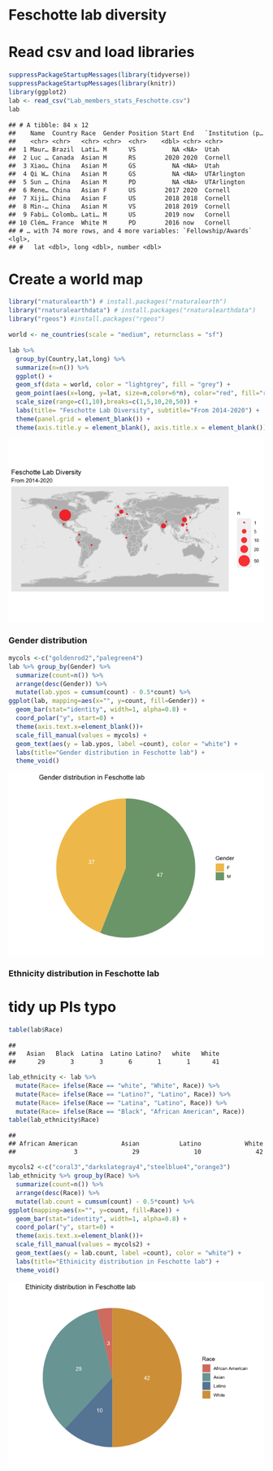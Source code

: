 Feschotte lab diversity
================

Read csv and load libraries
===========================

``` r
suppressPackageStartupMessages(library(tidyverse))
suppressPackageStartupMessages(library(knitr))
library(ggplot2)
lab <- read_csv("Lab_members_stats_Feschotte.csv")
lab
```

    ## # A tibble: 84 x 12
    ##    Name  Country Race  Gender Position Start End   `Institution (p…
    ##    <chr> <chr>   <chr> <chr>  <chr>    <dbl> <chr> <chr>           
    ##  1 Maur… Brazil  Lati… M      VS          NA <NA>  Utah            
    ##  2 Luc … Canada  Asian M      RS        2020 2020  Cornell         
    ##  3 Xiao… China   Asian M      GS          NA <NA>  Utah            
    ##  4 Qi W… China   Asian M      GS          NA <NA>  UTArlington     
    ##  5 Sun … China   Asian M      PD          NA <NA>  UTArlington     
    ##  6 Rene… China   Asian F      US        2017 2020  Cornell         
    ##  7 Xiji… China   Asian F      US        2018 2018  Cornell         
    ##  8 Min-… China   Asian M      VS        2018 2019  Cornell         
    ##  9 Fabi… Colomb… Lati… M      US        2019 now   Cornell         
    ## 10 Clém… France  White M      PD        2016 now   Cornell         
    ## # … with 74 more rows, and 4 more variables: `Fellowship/Awards` <lgl>,
    ## #   lat <dbl>, long <dbl>, number <dbl>

Create a world map
==================

``` r
library("rnaturalearth") # install.packages("rnaturalearth")
library("rnaturalearthdata") # install.packages("rnaturalearthdata")
library("rgeos") #install.packages("rgeos")
```

``` r
world <- ne_countries(scale = "medium", returnclass = "sf")
```

``` r
lab %>% 
  group_by(Country,lat,long) %>% 
  summarize(n=n()) %>% 
  ggplot() +
  geom_sf(data = world, color = "lightgrey", fill = "grey") +
  geom_point(aes(x=long, y=lat, size=n,color=6*n), color="red", fill="red", alpha=0.8, shape=21) +
  scale_size(range=c(1,10),breaks=c(1,5,10,20,50)) +
  labs(title= "Feschotte Lab Diversity", subtitle="From 2014-2020") +
  theme(panel.grid = element_blank()) +
  theme(axis.title.y = element_blank(), axis.title.x = element_blank())
```

![](world_map_files/figure-markdown_github/unnamed-chunk-5-1.png)

### Gender distribution

``` r
mycols <-c("goldenrod2","palegreen4")
lab %>% group_by(Gender) %>% 
  summarize(count=n()) %>% 
  arrange(desc(Gender)) %>%
  mutate(lab.ypos = cumsum(count) - 0.5*count) %>% 
ggplot(lab, mapping=aes(x="", y=count, fill=Gender)) +
  geom_bar(stat="identity", width=1, alpha=0.8) +
  coord_polar("y", start=0) +
  theme(axis.text.x=element_blank())+
  scale_fill_manual(values = mycols) +
  geom_text(aes(y = lab.ypos, label =count), color = "white") +
  labs(title="Gender distribution in Feschotte lab") +
  theme_void()
```

![](world_map_files/figure-markdown_github/unnamed-chunk-6-1.png)

### Ethnicity distribution in Feschotte lab

tidy up PIs typo
================

``` r
table(lab$Race)
```

    ## 
    ##   Asian   Black  Latina  Latino Latino?   white   White 
    ##      29       3       3       6       1       1      41

``` r
lab_ethnicity <- lab %>% 
  mutate(Race= ifelse(Race == "white", "White", Race)) %>% 
  mutate(Race= ifelse(Race == "Latino?", "Latino", Race)) %>% 
  mutate(Race= ifelse(Race == "Latina", "Latino", Race)) %>% 
  mutate(Race= ifelse(Race == "Black", "African American", Race))
table(lab_ethnicity$Race)
```

    ## 
    ## African American            Asian           Latino            White 
    ##                3               29               10               42

``` r
mycols2 <-c("coral3","darkslategray4","steelblue4","orange3")
lab_ethnicity %>% group_by(Race) %>% 
  summarize(count=n()) %>% 
  arrange(desc(Race)) %>%
  mutate(lab.count = cumsum(count) - 0.5*count) %>% 
ggplot(mapping=aes(x="", y=count, fill=Race)) +
  geom_bar(stat="identity", width=1, alpha=0.8) +
  coord_polar("y", start=0) +
  theme(axis.text.x=element_blank())+
  scale_fill_manual(values = mycols2) +
  geom_text(aes(y = lab.count, label =count), color = "white") +
  labs(title="Ethinicity distribution in Feschotte lab") +
  theme_void()
```

![](world_map_files/figure-markdown_github/unnamed-chunk-9-1.png)
